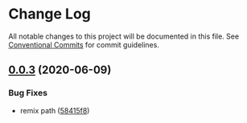 # Change Log

All notable changes to this project will be documented in this file.
See [Conventional Commits](https://conventionalcommits.org) for commit guidelines.

## [0.0.3](https://gitlab.alipay-inc.com/remix/remix/compare/v2.4.0...v0.0.3) (2020-06-09)

### Bug Fixes

- remix path ([58415f8](https://gitlab.alipay-inc.com/remix/remix/commit/58415f85fdf2a00e513e18f6989f0df455e21311))
